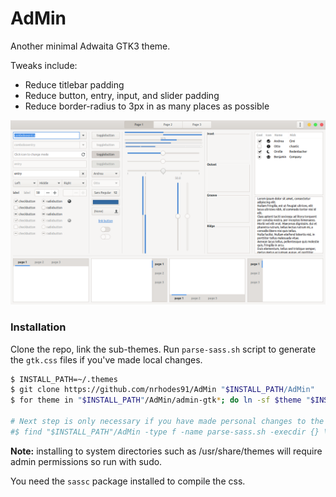 # AdMin
Another minimal Adwaita GTK3 theme.

Tweaks include:
- Reduce titlebar padding
- Reduce button, entry, input, and slider padding
- Reduce border-radius to 3px in as many places as possible

![AdMin Widgets Image](img/AdMin-widgets.png "AdMin Widgets")


### Installation
Clone the repo, link the sub-themes. Run `parse-sass.sh` script to generate the
`gtk.css` files if you've made local changes.

```sh
$ INSTALL_PATH=~/.themes
$ git clone https://github.com/nrhodes91/AdMin "$INSTALL_PATH/AdMin"
$ for theme in "$INSTALL_PATH"/AdMin/admin-gtk*; do ln -sf $theme "$INSTALL_PATH"/; done

# Next step is only necessary if you have made personal changes to the source files
#$ find "$INSTALL_PATH"/AdMin -type f -name parse-sass.sh -execdir {} \;
```

**Note:** installing to system directories such as /usr/share/themes will
require admin permissions so run with sudo.

You need the `sassc` package installed to compile the css.
